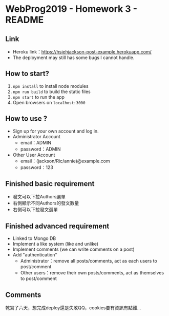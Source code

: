 # WebProg2019 - Homework 3 - README


Link
---
* Heroku link：https://hsiehjackson-post-example.herokuapp.com/
* The deployment may still has some bugs I cannot handle.

How to start?
---
1. ``npm install`` to install node modules
2. ``npm run build`` to build the static files
3. ``npm start`` to run the app
4. Open browsers on ``localhost:3000``

How to use ?
---
* Sign up for your own account and log in.
* Administrator Account
	* email：ADMIN
	* password：ADMIN
* Other User Account
	* email：(jackson/Ric/annie)@example.com
	* password：123

Finished basic requirement
---
* 發文可以下拉Authors選單
* 右側顯示不同Authors的發文數量
* 右側可以下拉發文選單

Finished advanced requirement
---
* Linked to Mongo DB
* Implement a like system (like and unlike)
* Implement comments (we can write comments on a post)
* Add "authentication"
	* Administrator：remove all posts/comments, act as each users to post/comment
	* Other users：remove their own posts/comments, act as themselves to post/comment

Comments
---
乾寫了六天，想完成deploy還是失敗QQ，cookies要有資訊有點難...